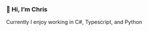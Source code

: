 ### 👋 Hi, I’m Chris

Currently I enjoy working in C#, Typescript, and Python


<!---
ckam03/ckam03 is a ✨ special ✨ repository because its `README.md` (this file) appears on your GitHub profile.
You can click the Preview link to take a look at your changes.
--->
